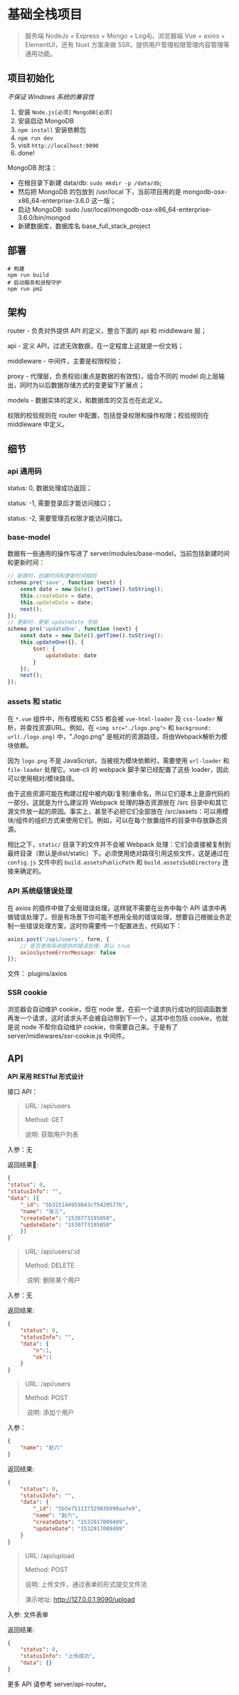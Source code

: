 # 基础全栈项目

> 服务端 NodeJs + Express + Mongo + Log4j，浏览器端 Vue + axios + ElementUI，还有 Nuxt 方案来做 SSR，提供用户管理权限管理内容管理等通用功能。

## 项目初始化

*不保证 Windows 系统的兼容性*

1. 安装 `Node.js[必须]` `MongoDB[必须]`
2. 安装启动 MongoDB
3. `npm install` 安装依赖包
4. `npm run dev`
5. visit `http://localhost:9090`
6. done!

MongoDB 附注：
- 在根目录下新建 data/db: `sudo mkdir -p /data/db`;
- 然后把 MongoDB 的包放到 /usr/local 下，当前项目用的是 mongodb-osx-x86_64-enterprise-3.6.0 这一版；
- 启动 MongoDB: sudo /usr/local/mongodb-osx-x86_64-enterprise-3.6.0/bin/mongod
- 新建数据库，数据库名 base_full_stack_project

## 部署

```shell
# 构建
npm run build
# 启动服务和进程守护
npm run pm2
```

## 架构

router - 负责对外提供 API 的定义，整合下面的 api 和 middleware 层；

api - 定义 API，过滤无效数据，在一定程度上这就是一份文档；

middleware - 中间件，主要是权限校验；

proxy - 代理层，负责校验(重点是数据的有效性)，组合不同的 model 向上层输出，同时为以后数据存储方式的变更留下扩展点；

models - 数据实体的定义，和数据库的交互也在此定义。

权限的校验规则在 router 中配置，包括登录权限和操作权限；校验规则在 middleware 中定义。

## 细节

### api 通用码

status: 0, 数据处理成功返回；

status: -1, 需要登录后才能访问接口；

status: -2, 需要管理员权限才能访问接口。

### base-model

数据有一些通用的操作写进了 server/modules/base-model，当前包括新建时间和更新时间：

```js
// 新建时，创建时间和更新时间相同
schema.pre('save', function (next) {
    const date = new Date().getTime().toString();
    this.createDate = date;
    this.updateDate = date;
    next();
});
// 更新时，更新 updateDate 字段
schema.pre('updateOne', function (next) {
    const date = new Date().getTime().toString();
    this.updateOne({}, {
        $set: {
            updateDate: date
        }
    });
    next();
});
```

### assets 和 static

在 `*.vue` 组件中，所有模板和 CSS 都会被 `vue-html-loader` 及 `css-loader` 解析，并查找资源URL。例如，在 `<img src="./logo.png">`
和 `background: url(./logo.png)` 中，"./logo.png" 是相对的资源路径，将由Webpack解析为模块依赖。

因为 `logo.png` 不是 JavaScript，当被视为模块依赖时，需要使用 `url-loader` 和 `file-loader`
处理它。vue-cli 的 webpack 脚手架已经配置了这些 loader，因此可以使用相对/模块路径。

由于这些资源可能在构建过程中被内联/复制/重命名，所以它们基本上是源代码的一部分。这就是为什么建议将
Webpack 处理的静态资源放在 /src 目录中和其它源文件放一起的原因。事实上，甚至不必把它们全部放在 /src/assets：可以用模块/组件的组织方式来使用它们。例如，可以在每个放置组件的目录中存放静态资源。

相比之下，`static/` 目录下的文件并不会被 Webpack 处理：它们会直接被复制到最终目录（默认是dist/static）下。必须使用绝对路径引用这些文件，这是通过在 `config.js` 文件中的 `build.assetsPublicPath` 和 `build.assetsSubDirectory` 连接来确定的。

### API 系统级错误处理

在 axios 的插件中做了全局错误处理，这样就不需要在业务中每个 API 请求中再做错误处理了。但是有场景下你可能不想用全局的错误处理，想要自己根据业务定制一些错误处理方案，这时你需要传一个配置进去，代码如下：

```js
axios.post('/api/users', form, {
    // 是否使用系统提供的错误处理，默认 true
    axiosSystemErrorMessage: false
});
```

文件： plugins/axios

### SSR cookie

浏览器会自动维护 cookie，但在 node 里，在前一个请求执行成功的回调函数里再发一个请求，这时请求头不会被自动带到下一个，这其中也包括 cookie，也就是说 node 不帮你自动维护 cookie，你需要自己来。于是有了 server/midlewares/ssr-cookie.js 中间件。

## API

**API 采用 RESTful 形式设计**

接口 API：

> URL: /api/users
> 
> Method: GET
> 
> 说明: 获取用户列表

入参：无

返回结果:

```json
{
"status": 0,
"statusInfo": "",
"data": [{
    "_id": "5b325144959843cf5420577b",
    "name": "张三",
    "createDate": "1530773195050",
    "updateDate": "1530773195050"
    }]
}`
```

> URL: /api/users/:id
> 
> Method: DELETE
> 
>  说明: 删除某个用户

入参：无

返回结果:

```json
{
    "status": 0,
    "statusInfo": "",
    "data": {
        "n":1,
        "ok":1
    }
}
```

> URL: /api/users
> 
> Method: POST
> 
>  说明: 添加个用户

入参：

```json
{
    "name": "赵六"
}
```

返回结果:

```json
{
    "status": 0,
    "statusInfo": "",
    "data": {
        "_id": "5b5e75113732983b990aafe9",
        "name": "赵六",
        "createDate": "1532917009489",
        "updateDate": "1532917009489"
    }
}
```

> URL: /api/upload
> 
> Method: POST
> 
> 说明: 上传文件，通过表单的形式提交文件流
> 
> 演示地址: http://127.0.0.1:9090/upload

入参: 文件表单

返回结果:

```json
{
    "status": 0,
    "statusInfo": "上传成功",
    "data": {}
}
```

更多 API 请参考 server/api-router。
